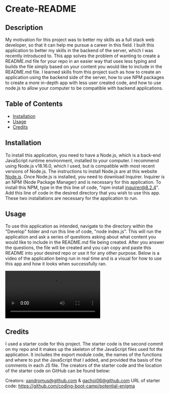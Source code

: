 # Create-README

## Description
My motivation for this project was to better my skills as a full stack web developer, so that it can help me pursue a career in this field. I built this application to better my skills in the backend of the server, which I was recently introduced to. This app solves the problem of wanting to create a README.md file for your repo in an easier way that uses less typing and builds the file simply based on your content you would like to include in the README.md file. I learned skills from this project such as how to create an application using the backend side of the server, how to use NPM packages to create a more in-depth app with less user created code, and how to use node.js to allow your computer to be compatible with backend applications.

## Table of Contents
- [Installation](#installation)
- [Usage](#usage)
- [Credits](#credits)

## Installation
To install this application, you need to have a Node.js, which is a back-end JavaScript runtime environment, installed to your computer. I recommend using Node.js v18.16.0, which I used, but is compatible with most recent versions of Node.js. The instructions to install Node.js are at this website [Node.js](https://nodejs.org). Once Node.js is installed, you need to download Inquirer. Inquirer is an NPM (Node Package Manager) and is necessary for this application. To install this NPM, type in the this line of code, "npm install inquirer@8.2.4". Add this line of code in the desired directory that you wish to use this app. These two installations are necessary for the application to run.

## Usage
To use this application as intended, navigate to the directory within the "Develop" folder and run this line of code, "node index.js". This will run the application and ask a series of questions asking about what content you would like to include in the README.md file being created. After you answer the questions, the file will be created and you can copy and paste this README into your desired repo or use it for any other purpose. Below is a video of the application being run in real time and is a visual for how to use this app and how it looks when successfully ran.

![Screen recording of the application in action](./Develop/Videos/Create-readmeMD-Screen-Recording.mov)

## Credits
I used a starter code for this project. The starter code is the second commit on my repo and it makes up the skeleton of the JavaScript files used fot the application. It includes the export module code, the names of the functions and where to put the JavaScript that I added, and provided tha basis of the comments in each JS file. The creators of the starter code and the location of the starter code on GitHub can be found below:

Creators: xandromus@github.com & gachoi06@github.com
URL of starter code: https://github.com/coding-boot-camp/potential-enigma